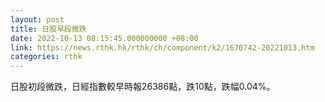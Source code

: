 ```yaml
---
layout: post
title: 日股早段微跌
date: 2022-10-13 08:15:45.000000000 +08:00
link: https://news.rthk.hk/rthk/ch/component/k2/1670742-20221013.htm
categories: rthk
---
```


日股初段微跌，日經指數較早時報26386點，跌10點，跌幅0.04%。
